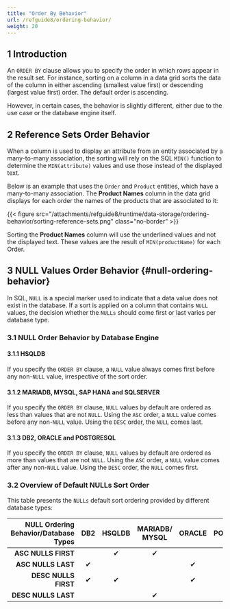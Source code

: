 ```yaml
---
title: "Order By Behavior"
url: /refguide8/ordering-behavior/
weight: 20
---
```


## 1 Introduction

An `ORDER BY` clause allows you to specify the order in which rows appear in the result set. For instance, sorting on a column in a data grid sorts the data of the column in either ascending (smallest value first) or descending (largest value first) order. The default order is ascending.

However, in certain cases, the behavior is slightly different, either due to the use case or the database engine itself.

## 2 Reference Sets Order Behavior

When a column is used to display an attribute from an entity associated by a many-to-many association, the sorting will rely on the SQL `MIN()` function to determine the `MIN(attribute)` values and use those instead of the displayed text.

Below is an example that uses the `Order` and `Product` entities, which have a many-to-many association. The **Product Names** column in the data grid displays for each order the names of the products that are associated to it:

{{< figure src="/attachments/refguide8/runtime/data-storage/ordering-behavior/sorting-reference-sets.png" class="no-border" >}}

Sorting the **Product Names** column will use the underlined values and not the displayed text. These values are the result of `MIN(productName)` for each Order.

## 3 NULL Values Order Behavior {#null-ordering-behavior}

In SQL, `NULL` is a special marker used to indicate that a data value does not exist in the database. If a sort is applied on a column that contains `NULL` values, the decision whether the `NULLs` should come first or last varies per database type.

### 3.1 NULL Order Behavior by Database Engine

#### 3.1.1 HSQLDB

If you specify the `ORDER BY` clause, a `NULL` value always comes first before any non-`NULL` value, irrespective of the sort order.

#### 3.1.2 MARIADB, MYSQL, SAP HANA and SQLSERVER

If you specify the `ORDER BY` clause, `NULL` values by default are ordered as less than values that are not `NULL`. Using the `ASC` order, a `NULL` value comes before any non-`NULL` value. Using the `DESC` order, the `NULL` comes last.

#### 3.1.3 DB2, ORACLE and POSTGRESQL

If you specify the `ORDER BY` clause, `NULL` values by default are ordered as more than values that are not `NULL`. Using the `ASC` order, a `NULL` value comes after any non-`NULL` value. Using the `DESC` order, the `NULL` comes first.

### 3.2 Overview of Default NULLs Sort Order

This table presents the `NULLs` default sort ordering provided by different database types:

| NULL Ordering Behavior/Database Types  | DB2 | HSQLDB | MARIADB/ MYSQL | ORACLE | POSTGRESQL | SAP HANA | SQL SERVER |
|---------------------:|:-:|:-:|:-:|:-:|:-:|:-:|:-:|
| **ASC NULLS FIRST** |  | ✔ | ✔ |  |   | ✔ | ✔ |
| **ASC NULLS LAST**| ✔ |  |  |  ✔ |  ✔| | |
| **DESC NULLS FIRST**| ✔ | ✔ |   | ✔  | ✔| | |
| **DESC NULLS LAST**|  |  | ✔ |   |  | ✔ | ✔ |
